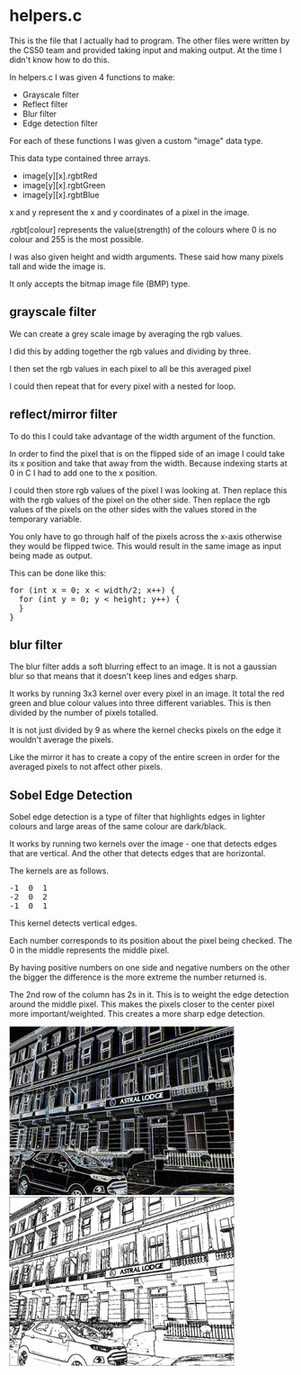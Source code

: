 # helpers.c

This is the file that I actually had to program.
  The other files were written by the CS50 team and provided taking input and making output.
  At the time I didn't know how to do this.
  
In helpers.c I was given 4 functions to make:
* Grayscale filter
* Reflect filter
* Blur filter
* Edge detection filter

For each of these functions I was given a custom "image" data type.

This data type contained three arrays.
* image[y][x].rgbtRed
* image[y][x].rgbtGreen
* image[y][x].rgbtBlue

x and y represent the x and y coordinates of a pixel in the image.

.rgbt[colour] represents the value(strength) of the colours where 0 is no colour and 255 is the most possible.

I was also given height and width arguments. 
  These said how many pixels tall and wide the image is.

It only accepts the bitmap image file (BMP) type.

## grayscale filter

We can create a grey scale image by averaging the rgb values.

I did this by adding together the rgb values and dividing by three.

I then set the rgb values in each pixel to all be this averaged pixel

I could then repeat that for every pixel with a nested for loop.

## reflect/mirror filter

To do this I could take advantage of the width argument of the function.

In order to find the pixel that is on the flipped side of an image I could take its x position and take that away from the width.
  Because indexing starts at 0 in C I had to add one to the x position.
 
I could then store rgb values of the pixel I was looking at.
  Then replace this with the rgb values of the pixel on the other side.
  Then replace the rgb values of the pixels on the other sides with the values stored in the temporary variable.
 
You only have to go through half of the pixels across the x-axis otherwise they would be flipped twice.
  This would result in the same image as input being made as output.

This can be done like this:

<pre>
for (int x = 0; x < width/2; x++) {
  for (int y = 0; y < height; y++) {
  }
}
</pre>
  
## blur filter

The blur filter adds a soft blurring effect to an image. It is not a gaussian blur so that means that it doesn't keep lines and edges sharp.

It works by running 3x3 kernel over every pixel in an image.
  It total the red green and blue colour values into three different variables.
  This is then divided by the number of pixels totalled.
  
It is not just divided by 9 as where the kernel checks pixels on the edge it wouldn't average the pixels.

Like the mirror it has to create a copy of the entire screen in order for the averaged pixels to not affect other pixels.

## Sobel Edge Detection

Sobel edge detection is a type of filter that highlights edges in lighter colours and large areas of the same colour are dark/black.

It works by running two kernels over the image - one that detects edges that are vertical.
And the other that detects edges that are horizontal.

The kernels are as follows.

<pre>
-1  0  1
-2  0  2
-1  0  1
</pre>

This kernel detects vertical edges.

Each number corresponds to its position about the pixel being checked.
The 0 in the middle represents the middle pixel.

By having positive numbers on one side and negative numbers on the other the bigger the difference is the more extreme the number returned is.

The 2nd row of the column has 2s in it. 
  This is to weight the edge detection around the middle pixel.
  This makes the pixels closer to the center pixel more important/weighted.
  This creates a more sharp edge detection.







<img src="https://github.com/metazine/cs50/blob/main/week4/filter/astralEdge.png" alt="Edge detection image" style="width:400px;"/>

<img src="https://github.com/metazine/cs50/blob/main/week4/filter/colouringImage.png" alt="Edge detection image" style="width:400px; display:inline;"/>





